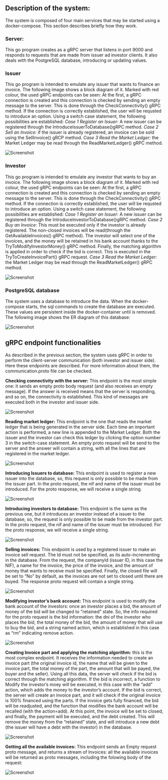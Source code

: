 

## Description of the system:


The system is composed of four main services that may be started  using a docker-compose. This section describes briefly how they work.
### Server:
This go program creates as a  gRPC server that listens in port 9000 and responds to requests that are made from issuer ad investor clients. It also deals with the PostgreSQL database, introducing or updating values.  
### Issuer
This go program is intended to emulate any issuer that wants to finance an invoice. The following image shows a block diagram of it. Marked with red colour, the used gRPC endpoints can be seen:
At the first, a gRPC connection is created and this connection is checked by sending an empty message to the server. This is done through the CheckConnectivity() gRPC method. If the connection is correctly established, the user will be requsted to introduce an option. Using a switch case statement, the following possibilities are established:
*Case 1 Register an Issuer:* A new issuer can be registered through the IntroduceIssuerToDatabase()gRPC method.
*Case 2 Sell an Invoice:* if the issuer is already registered, an invoice can be sold using the SellInvoice() gRCP method.
*Case 3 Read the Market Ledger:* the Market Ledger may be read through the ReadMarketLedger() gRPC method. 

![Screenshot](imagesformd/issuer.png)


### Investor
This go program is intended to emulate any investor that wants to buy an invoice. The following image shows a block diagram of it. Marked with red colour, the used gRPC endpoints can be seen: 
At the first, a gRPC connection is created and this connection is checked by sending an empty message to the server. This is done through the CheckConnectivity() gRPC method. If the connection is correctly established, the user will be requsted to introduce an option. Using a switch case statement, the following possibilities are established:
*Case 1 Register an Issuer:* A new issuer can be registered through the IntroduceInvestorToDatabase()gRPC method.
*Case 2 Buy an Invoice:* This must be executed only if the investor is already registered. The non-closed invoices will be read(through the GetAvailableInvoices() gRPC method). The investor will select one of the invoices, and the money will be retained in his bank account thanks to the TryToModifyInvestorMoney() gRPC method. Finally, the matching algorithm is applied in order to check if the bid is correct. This is executed in the TryToCreateInvoicePart() gRPC request.
*Case 3 Read the Market Ledger:* the Market Ledger may be read through the ReadMarketLedger() gRPC method.

![Screenshot](imagesformd/investor.png)


### PostgreSQL database
The system uses a database to introduce the data. When the docker-compose starts, the sql commands to create the database are executed. These values are persistent inside the docker-container until is removed. The following image shows the ER diagram of this database: 

![Screenshot](imagesformd/postgredb.png)


## gRPC endpoint functionalities

As described in the previous section, the system uses gRPC in order to perform the client-server communication (both investor and issuer side). Here these endpoints are described. For more information about them, the communication.proto file can be checked. 

**Checking connectivity with the server:** This endpoint is the most simple one: it sends an empty proto body request (and also receives an empty message). If the answer is received means that the server is responding, and so on, the connectivity is established. This kind of messages are executed both in the investor and issuer side.  

![Screenshot](imagesformd/checkConnectivity.png)

**Reading market ledger:** This endpoint is the one that reads the market ledger that is being generated in the server side. Each time an important action is performed, a new line is appended to the Market Ledger. Both the issuer and the investor can check this ledger by clicking the option number 3 in the switch-case statement. An empty proto request will be send to the server and the answer will contain a string, with all the lines that are registered in the market ledger.  

![Screenshot](imagesformd/ReadLedger.png)
 
**Introducing Issuers to database:** This endpoint is used to register a new issuer into the database, so, this request is only possible to be made from the issuer part. In the proto request, the nif and name of the issuer must be introduced. For the proto response, we will receive a single string. 
 
 ![Screenshot](imagesformd/introIssuer.png)
 
**Introducing investors to database:** This endpoint is the same as the previous one, but it introduces an investor instead of a issuer to the database, so, the request is only possible to be made from the investor part. In the proto request, the nif and name of the issuer must be introduced. For the proto response, we will receive a single string. 
 
 ![Screenshot](imagesformd/introInvestor.png)
 
**Selling invoices:** This endpoint is used by a registered issuer to make an invoice sell request. The Id must not be specified, as its auto-incrementing in the database. From the request, the companyId (issuer ID, in this case the NIF), a name for the invoice, the price of the invoice, and the amount of money that wants to receive must be specified. Finally, the closed file will be set to “No”  by default, as the invoices are not set to  closed until there are buyed. The response proto request will contain a single string.
  
 ![Screenshot](imagesformd/sellInvoice.png)

**Modifying investor’s bank account:** This endpoint is used to modify the bank account of the investors: once an investor places a bid, the amount of money of the bid will be changed to “retained” state. So, the info required for the proto request is the bid information: the dni of the investor who places the bid, the total money of the bid, the amount of money that will use to buy the bid, and a string named action, which is established in this case as “rm” indicating remove action. 

![Screenshot](imagesformd/modifyAccount.png)

**Creating Invoice part and applying the matching algorithm:**  this is the most complex endpoint. It receives the information needed to create an invoice part (the original invoice id, the name that will be given to the invoice part, the total money of the part, the amount that will be payed, the buyer and the seller). Using all this data, the server will check if the bid is correct through the matching algorithm. If the bid is incorrect, a function to Modify the investor’s moey will be executed, in this case with the “add” action, which adds the money to the investor’s account. If the bid is correct, the server will create an invoice part, and it will check if the original invoice is 100% financed using the parts. If the invoice gets fully financed, the bid will be readjusted, and the function that modifies the bank account will be recalled (with the action=add). 
At this point, the invoice will be set to closed, and finally, the payment will be executed, and the debt created. This will remove the money from the “retained” state, and will introduce a new debt (the issuer will have a debt with the investor) in the database. 

![Screenshot](imagesformd/matchingAlg.png)
 
**Getting all the available invoices:** This endpoint sends an Empty request proto message, and returns a stream of Invoices: all the available invoices will be returned as proto messages, including the folowing body of the request:

![Screenshot](imagesformd/getInvoices.png)

